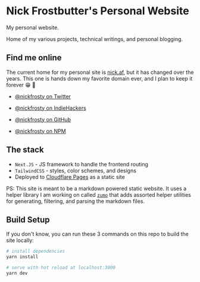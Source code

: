 # Nick Frostbutter's Personal Website

My personal website.

Home of my various projects, technical writings, and personal blogging.

## Find me online

The current home for my personal site is [nick.af](https://nick.af), but it has
changed over the years. This one is hands down my favorite domain ever, and I
plan to keep it forever 😁 🥰

- [@nickfrosty on Twitter](https://twitter.com/nickfrosty)
- [@nickfrosty on IndieHackers](https://indiehackers.com/nickfrosty)

- [@nickfrosty on GitHub](https://github.com/nickfrosty)
- [@nickfrosty on NPM](https://npmjs.com/~nickfrosty)

## The stack

- `Next.JS` - JS framework to handle the frontend routing
- `TailwindCSS` - styles, color schemes, and designs
- Deployed to [Cloudflare Pages](https://pages.cloudflare.com/) as a static site

PS: This site is meant to be a markdown powered static website. It uses a helper
library I am working on called [`zumo`](https://www.npmjs.com/package/zumo) that
adds assorted helper utilities for generating, filtering, and parsing the
markdown files.

## Build Setup

If you don't know, you can run these 3 commands on this repo to build the site
locally:

```bash
# install dependencies
yarn install

# serve with hot reload at localhost:3000
yarn dev
```
